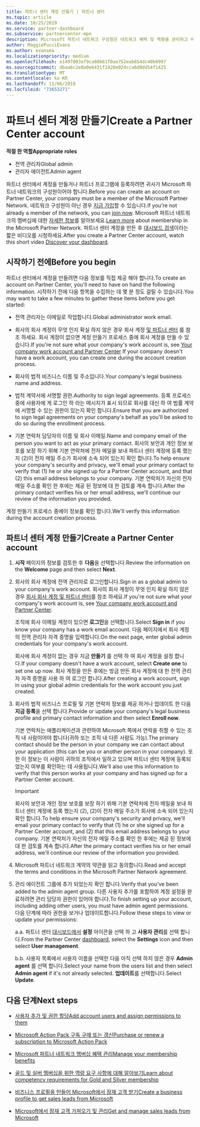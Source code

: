 ```yaml
---
title: 파트너 센터 계정 만들기 | 파트너 센터
ms.topic: article
ms.date: 10/25/2019
ms.service: partner-dashboard
ms.subservice: partnercenter-mpn
description: Microsoft 파트너 네트워크 구성원은 네트워크 혜택 및 역량을 관리하고 비즈니스 프로필을 만들기 위해 파트너 센터 계정을 만들어야 합니다.
author: MaggiePucciEvans
ms.author: evansma
ms.localizationpriority: medium
ms.openlocfilehash: e1497003ef9ca08b61f0ae752eab654dc40b6997
ms.sourcegitcommit: dbaa6c2e8a0e6431f1420e024cca6d0dd54f1425
ms.translationtype: MT
ms.contentlocale: ko-KR
ms.lasthandoff: 11/06/2019
ms.locfileid: "73653271"
---
```

# <a name="create-a-partner-center-account"></a><span data-ttu-id="bc217-103">파트너 센터 계정 만들기</span><span class="sxs-lookup"><span data-stu-id="bc217-103">Create a Partner Center account</span></span>

<span data-ttu-id="bc217-104">**적절 한 역할**</span><span class="sxs-lookup"><span data-stu-id="bc217-104">**Appropriate roles**</span></span>

- <span data-ttu-id="bc217-105">전역 관리자</span><span class="sxs-lookup"><span data-stu-id="bc217-105">Global admin</span></span>
- <span data-ttu-id="bc217-106">관리자 에이전트</span><span class="sxs-lookup"><span data-stu-id="bc217-106">Admin agent</span></span>

<span data-ttu-id="bc217-107">파트너 센터에서 계정을 만들거나 파트너 프로그램에 등록하려면 귀사가 Microsoft 파트너 네트워크의 구성원이어야 합니다.</span><span class="sxs-lookup"><span data-stu-id="bc217-107">Before you can create an account on Partner Center, your company must be a member of the Microsoft Partner Network.</span></span> <span data-ttu-id="bc217-108">네트워크 구성원이 아닌 경우 [지금 가입](https://partners.microsoft.com/PartnerProgram/simplifiedenrollment.aspx)할 수 있습니다.</span><span class="sxs-lookup"><span data-stu-id="bc217-108">If you're not already a member of the network, you can [join now](https://partners.microsoft.com/PartnerProgram/simplifiedenrollment.aspx).</span></span>  <span data-ttu-id="bc217-109">Microsoft 파트너 네트워크의 멤버십에 대한 [자세한 정보](https://partner.microsoft.com/membership)를 알아보세요.</span><span class="sxs-lookup"><span data-stu-id="bc217-109">[Learn more](https://partner.microsoft.com/membership) about membership in the Microsoft Partner Network.</span></span> <span data-ttu-id="bc217-110">파트너 센터 계정을 만든 후 [대시보드 검색](https://vimeo.com/290338211)이라는 짧은 비디오를 시청하세요.</span><span class="sxs-lookup"><span data-stu-id="bc217-110">After you create a Partner Center account, watch this short video [Discover your dashboard](https://vimeo.com/290338211).</span></span>

## <a name="before-you-begin"></a><span data-ttu-id="bc217-111">시작하기 전에</span><span class="sxs-lookup"><span data-stu-id="bc217-111">Before you begin</span></span>

<span data-ttu-id="bc217-112">파트너 센터에서 계정을 만들려면 다음 정보를 직접 제공 해야 합니다.</span><span class="sxs-lookup"><span data-stu-id="bc217-112">To create an account on Partner Center, you'll need to have on hand the following information.</span></span> <span data-ttu-id="bc217-113">시작하기 전에 다음 항목을 수집하는 데 몇 분 정도 걸릴 수 있습니다.</span><span class="sxs-lookup"><span data-stu-id="bc217-113">You may want to take a few minutes to gather these items before you get started:</span></span>

-   <span data-ttu-id="bc217-114">전역 관리자는 이메일로 작업합니다.</span><span class="sxs-lookup"><span data-stu-id="bc217-114">Global administrator work email.</span></span>

-   <span data-ttu-id="bc217-115">회사의 회사 계정이 무엇 인지 확실 하지 않은 경우 회사 계정 [및 파트너 센터](azure-active-directory-tenants-and-partner-center.md) 를 참조 하세요. 회사 계정이 없으면 계정 만들기 프로세스 중에 회사 계정을 만들 수 있습니다.</span><span class="sxs-lookup"><span data-stu-id="bc217-115">If you're not sure what your company's work account is, see [Your company work account and Partner Center](azure-active-directory-tenants-and-partner-center.md) If your company doesn't have a work account, you can create one during the account creation process.</span></span> 

-   <span data-ttu-id="bc217-116">회사의 법적 비즈니스 이름 및 주소입니다.</span><span class="sxs-lookup"><span data-stu-id="bc217-116">Your company's legal business name and address.</span></span>  

-   <span data-ttu-id="bc217-117">법적 계약서에 서명할 권한.</span><span class="sxs-lookup"><span data-stu-id="bc217-117">Authority to sign legal agreements.</span></span> <span data-ttu-id="bc217-118">등록 프로세스 중에 사용자에 게 로그인 하 라는 메시지가 표시 되므로 회사를 대신 하 여 법률 계약에 서명할 수 있는 권한이 있는지 확인 합니다.</span><span class="sxs-lookup"><span data-stu-id="bc217-118">Ensure that you are authorized to sign legal agreements on your company's behalf as you'll be asked to do so during the enrollment process.</span></span>

-   <span data-ttu-id="bc217-119">기본 연락처 담당자의 이름 및 회사 이메일.</span><span class="sxs-lookup"><span data-stu-id="bc217-119">Name and company email of the person you want to act as your primary contact.</span></span> <span data-ttu-id="bc217-120">회사의 보안과 개인 정보 보호를 보장 하기 위해 기본 연락처에 전자 메일을 보내 파트너 센터 계정에 등록 했는지 (2)이 전자 메일 주소가 회사에 소속 되어 있는지 확인 합니다.</span><span class="sxs-lookup"><span data-stu-id="bc217-120">To help ensure your company's security and privacy, we'll email your primary contact to verify that (1) he or she signed up for a Partner Center account, and that (2) this email address belongs to your company.</span></span> <span data-ttu-id="bc217-121">기본 연락처가 자신의 전자 메일 주소를 확인 한 후에는 제공 된 정보에 대 한 검토를 계속 합니다.</span><span class="sxs-lookup"><span data-stu-id="bc217-121">After the primary contact verifies his or her email address, we'll continue our review of the information you provided.</span></span>

<span data-ttu-id="bc217-122">계정 만들기 프로세스 중에이 정보를 확인 합니다.</span><span class="sxs-lookup"><span data-stu-id="bc217-122">We'll verify this information during the account creation process.</span></span> 
 
## <a name="create-a-partner-center-account"></a><span data-ttu-id="bc217-123">파트너 센터 계정 만들기</span><span class="sxs-lookup"><span data-stu-id="bc217-123">Create a Partner Center account</span></span>

1.  <span data-ttu-id="bc217-124">**시작** 페이지의 정보를 검토한 후 **다음**을 선택합니다.</span><span class="sxs-lookup"><span data-stu-id="bc217-124">Review the information on the **Welcome** page and then select **Next**.</span></span>

2.  <span data-ttu-id="bc217-125">회사의 회사 계정에 전역 관리자로 로그인합니다.</span><span class="sxs-lookup"><span data-stu-id="bc217-125">Sign in as a global admin to your company's work account.</span></span> <span data-ttu-id="bc217-126">회사의 회사 계정이 무엇 인지 확실 하지 않은 경우 [회사 회사 계정 및 파트너 센터](azure-active-directory-tenants-and-partner-center.md)를 참조 하세요.</span><span class="sxs-lookup"><span data-stu-id="bc217-126">If you're not sure what your company's work account   is, see [Your company work account and Partner Center](azure-active-directory-tenants-and-partner-center.md).</span></span>

    <span data-ttu-id="bc217-127">조직에 회사 이메일 계정이 있으면 **로그인**을 선택합니다.</span><span class="sxs-lookup"><span data-stu-id="bc217-127">Select **Sign in** if you know your company has a work email account.</span></span> <span data-ttu-id="bc217-128">다음 페이지에서 회사 계정의 전역 관리자 자격 증명을 입력합니다.</span><span class="sxs-lookup"><span data-stu-id="bc217-128">On the next page, enter global admin credentials for your company's work account.</span></span> 

    <span data-ttu-id="bc217-129">회사에 회사 계정이 없는 경우 지금 **만들기** 를 선택 하 여 회사 계정을 설정 합니다.</span><span class="sxs-lookup"><span data-stu-id="bc217-129">If your company doesn't have a work account, select **Create one** to set one up now.</span></span> <span data-ttu-id="bc217-130">회사 계정을 만든 후에는 방금 만든 회사 계정에 대 한 전역 관리자 자격 증명을 사용 하 여 로그인 합니다.</span><span class="sxs-lookup"><span data-stu-id="bc217-130">After creating a work account, sign in using your global admin credentials for the work account you just created.</span></span>

3.  <span data-ttu-id="bc217-131">회사의 법적 비즈니스 프로필 및 기본 연락처 정보를 제공 하거나 업데이트 한 다음 **지금 등록**을 선택 합니다.</span><span class="sxs-lookup"><span data-stu-id="bc217-131">Provide or update your company's legal business profile and primary contact information and then select **Enroll now**.</span></span> 

    <span data-ttu-id="bc217-132">기본 연락처는 애플리케이션과 관련하여 Microsoft 쪽에서 연락을 취할 수 있는 조직 내 사람이어야 합니다(귀하 또는 조직 내 다른 사람도 가능).</span><span class="sxs-lookup"><span data-stu-id="bc217-132">The primary contact should be the person in your company we can contact about your application (this can be you or another person in your company).</span></span> <span data-ttu-id="bc217-133">또한 이 정보는 이 사람이 귀하의 조직에서 일하고 있으며 파트너 센터 계정에 등록되었는지 여부를 확인하는 데 사용됩니다.</span><span class="sxs-lookup"><span data-stu-id="bc217-133">We'll also use this information to verify that this person works at your company and has signed up for a Partner Center account.</span></span>

    > [!IMPORTANT]  
    > <span data-ttu-id="bc217-134">회사의 보안과 개인 정보 보호를 보장 하기 위해 기본 연락처에 전자 메일을 보내 파트너 센터 계정에 등록 했는지 (2), (2)이 전자 메일 주소가 회사에 소속 되어 있는지 확인 합니다.</span><span class="sxs-lookup"><span data-stu-id="bc217-134">To help ensure your company's security and privacy, we'll email your primary contact to verify that (1) he or she signed up for a Partner Center account, and (2) that this email address belongs to your company.</span></span> <span data-ttu-id="bc217-135">기본 연락처가 자신의 전자 메일 주소를 확인 한 후에는 제공 된 정보에 대 한 검토를 계속 합니다.</span><span class="sxs-lookup"><span data-stu-id="bc217-135">After the primary contact verifies his or her email address, we'll continue our review of the information you provided.</span></span>

4.  <span data-ttu-id="bc217-136">Microsoft 파트너 네트워크 계약의 약관을 읽고 동의합니다.</span><span class="sxs-lookup"><span data-stu-id="bc217-136">Read and accept the terms and conditions in the Microsoft Partner Network agreement.</span></span> 

5.  <span data-ttu-id="bc217-137">관리 에이전트 그룹에 추가 되었는지 확인 합니다.</span><span class="sxs-lookup"><span data-stu-id="bc217-137">Verify that you've been added to the admin agent group.</span></span> <span data-ttu-id="bc217-138">다른 사용자 추가를 포함하여 계정 설정을 완료하려면 관리 담당자 권한이 있어야 합니다.</span><span class="sxs-lookup"><span data-stu-id="bc217-138">To finish setting up your account, including adding other users, you must have admin agent permissions.</span></span> <span data-ttu-id="bc217-139">다음 단계에 따라 권한을 보거나 업데이트합니다.</span><span class="sxs-lookup"><span data-stu-id="bc217-139">Follow these steps to view or update your permissions:</span></span>

    <span data-ttu-id="bc217-140">a.</span><span class="sxs-lookup"><span data-stu-id="bc217-140">a.</span></span> <span data-ttu-id="bc217-141">파트너 센터 [대시보드에서](https://partner.microsoft.com/dashboard/home**) **설정** 아이콘을 선택 하 고 **사용자 관리**를 선택 합니다.</span><span class="sxs-lookup"><span data-stu-id="bc217-141">From the Partner Center [dashboard](https://partner.microsoft.com/dashboard/home**), select the **Settings** icon and then select **User management**.</span></span>  

    <span data-ttu-id="bc217-142">b.</span><span class="sxs-lookup"><span data-stu-id="bc217-142">b.</span></span> <span data-ttu-id="bc217-143">사용자 목록에서 사용자 이름을 선택한 다음 아직 선택 하지 않은 경우 **Admin agent** 를 선택 합니다.</span><span class="sxs-lookup"><span data-stu-id="bc217-143">Select your name from the users list and then select **Admin agent** if it's not already selected.</span></span> <span data-ttu-id="bc217-144">**업데이트**를 선택합니다.</span><span class="sxs-lookup"><span data-stu-id="bc217-144">Select **Update**.</span></span>  

## <a name="next-steps"></a><span data-ttu-id="bc217-145">다음 단계</span><span class="sxs-lookup"><span data-stu-id="bc217-145">Next steps</span></span>

-   [<span data-ttu-id="bc217-146">사용자 추가 및 권한 할당</span><span class="sxs-lookup"><span data-stu-id="bc217-146">Add account users and assign permissions to them</span></span>](create-user-accounts-and-set-permissions.md)

-   [<span data-ttu-id="bc217-147">Microsoft Action Pack 구독 구매 또는 갱신</span><span class="sxs-lookup"><span data-stu-id="bc217-147">Purchase or renew a subscription to Microsoft Action Pack</span></span>](mpn-get-action-pack.md)

-   [<span data-ttu-id="bc217-148">Microsoft 파트너 네트워크 멤버십 혜택 관리</span><span class="sxs-lookup"><span data-stu-id="bc217-148">Manage your membership benefits</span></span>](manage-your-partner-network-benefits.md)

-   [<span data-ttu-id="bc217-149">골드 및 실버 멤버십을 위한 역량 요구 사항에 대해 알아보기</span><span class="sxs-lookup"><span data-stu-id="bc217-149">Learn about competency requirements for Gold and Silver membership</span></span>](https://partner.microsoft.com/membership/competencies)

-   [<span data-ttu-id="bc217-150">비즈니스 프로필을 만들어 Microsoft에서 잠재 고객 받기</span><span class="sxs-lookup"><span data-stu-id="bc217-150">Create a business profile to get sales leads from Microsoft</span></span>](create-a-marketing-profile.md)

-   [<span data-ttu-id="bc217-151">Microsoft에서 잠재 고객 가져오기 및 관리</span><span class="sxs-lookup"><span data-stu-id="bc217-151">Get and manage sales leads from Microsoft</span></span>](responding-to-referrals.md)